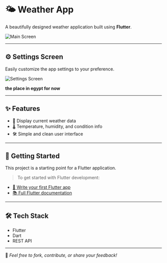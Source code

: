 # 🌤️ Weather App

A beautifully designed weather application built using **Flutter**.

![Main Screen](https://github.com/user-attachments/assets/48226518-5198-4bb0-90bb-8d35f0ab94b6)

---

## ⚙️ Settings Screen

Easily customize the app settings to your preference.

![Settings Screen](https://github.com/user-attachments/assets/9f858630-fb38-4d88-b41c-2875ae7c9b26)

**the place in egypt for now**

---

## ✨ Features

- 📍 Display current weather data
- 🌡️ Temperature, humidity, and condition info
- 🛠️ Simple and clean user interface

---

## 🚀 Getting Started

This project is a starting point for a Flutter application.

> To get started with Flutter development:

- [🧪 Write your first Flutter app](https://docs.flutter.dev/get-started/codelab)
- [📚 Full Flutter documentation](https://docs.flutter.dev/)

---

## 🛠️ Tech Stack

- Flutter
- Dart
- REST API

---

💬 *Feel free to fork, contribute, or share your feedback!*
